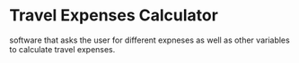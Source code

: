# Travel Expenses Calculator
 software that asks the user for different expneses as well as other variables to calculate travel expenses.
